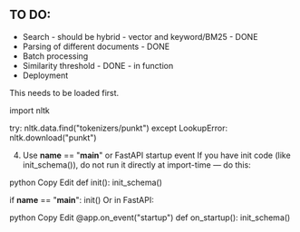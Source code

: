 ## TO DO:

- Search - should be hybrid - vector and keyword/BM25 - DONE
- Parsing of different documents - DONE
- Batch processing
- Similarity threshold - DONE - in function
- Deployment


This needs to be loaded first.

import nltk

try:
    nltk.data.find("tokenizers/punkt")
except LookupError:
    nltk.download("punkt")





4. Use __name__ == "__main__" or FastAPI startup event
If you have init code (like init_schema()), do not run it directly at import-time — do this:

python
Copy
Edit
def init():
    init_schema()

if __name__ == "__main__":
    init()
Or in FastAPI:

python
Copy
Edit
@app.on_event("startup")
def on_startup():
    init_schema()